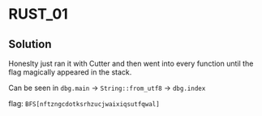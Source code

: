 # RUST_01

## Solution

Honeslty just ran it with Cutter and then went into every function until the flag magically appeared in the stack.

Can be seen in ```dbg.main``` -> ```String::from_utf8``` -> ```dbg.index```

flag: ```BFS[nftzngcdotksrhzucjwaixiqsutfqwal]```
